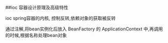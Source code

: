 ##ioc 容器设计原理及高级特性

ioc spring容器的内核, 控制反转,依赖对象的获取被反转

通过注解,将bean实例化后放入 BeanFactory 的 ApplicationContext 中,再调用的时候,根据名称处理bean对象
